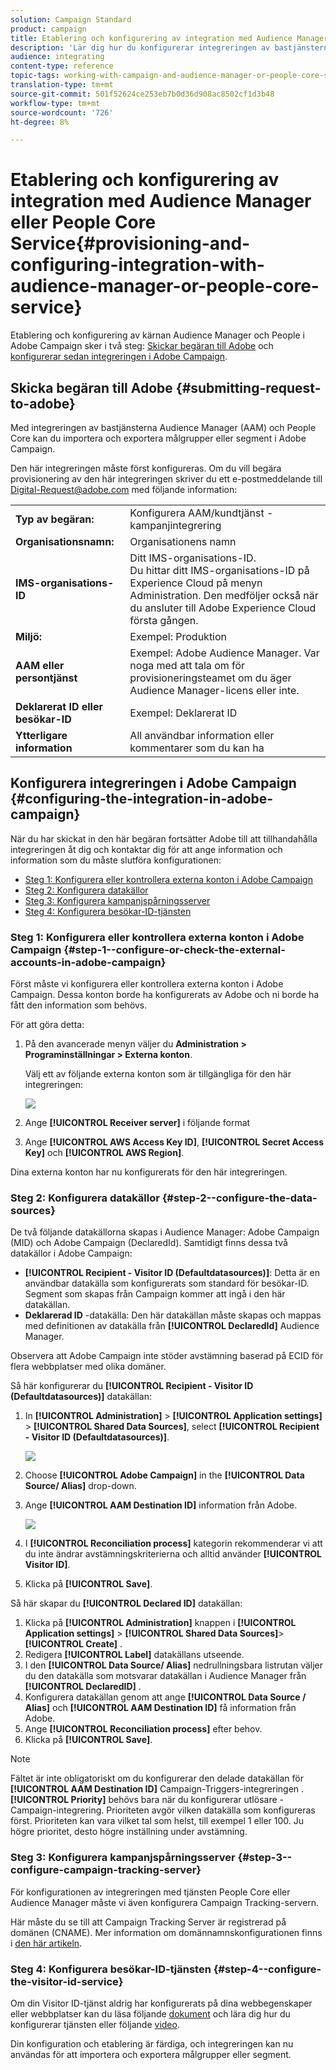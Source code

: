 ```yaml
---
solution: Campaign Standard
product: campaign
title: Etablering och konfigurering av integration med Audience Manager eller People Core Service
description: 'Lär dig hur du konfigurerar integreringen av bastjänsterna mellan Audience Manager och människor för att börja dela målgrupper eller segment med olika Adobe Experience Cloud-lösningar. '
audience: integrating
content-type: reference
topic-tags: working-with-campaign-and-audience-manager-or-people-core-service
translation-type: tm+mt
source-git-commit: 501f52624ce253eb7b0d36d908ac8502cf1d3b48
workflow-type: tm+mt
source-wordcount: '726'
ht-degree: 8%

---
```



# Etablering och konfigurering av integration med Audience Manager eller People Core Service{#provisioning-and-configuring-integration-with-audience-manager-or-people-core-service}

Etablering och konfigurering av kärnan Audience Manager och People i Adobe Campaign sker i två steg: [Skickar begäran till Adobe](#submitting-request-to-adobe) och [konfigurerar sedan integreringen i Adobe Campaign](#configuring-the-integration-in-adobe-campaign).

## Skicka begäran till Adobe {#submitting-request-to-adobe}

Med integreringen av bastjänsterna Audience Manager (AAM) och People Core kan du importera och exportera målgrupper eller segment i Adobe Campaign.

Den här integreringen måste först konfigureras. Om du vill begära provisionering av den här integreringen skriver du ett e-postmeddelande till [Digital-Request@adobe.com](mailto:Digital-Request@adobe.com) med följande information:

<table> 
 <tbody> 
  <tr> 
   <td> <strong>Typ av begäran:</strong><br /> </td> 
   <td> Konfigurera AAM/kundtjänst - kampanjintegrering </td> 
  </tr> 
  <tr> 
   <td> <strong>Organisationsnamn:</strong><br /> </td> 
   <td> Organisationens namn </td> 
  </tr> 
  <tr> 
   <td> <strong>IMS-organisations-ID</strong><br /> </td> 
   <td> Ditt IMS-organisations-ID. <br> Du hittar ditt IMS-organisations-ID på Experience Cloud på menyn Administration. Den medföljer också när du ansluter till Adobe Experience Cloud första gången. </td> 
  </tr> 
  <tr> 
   <td> <strong>Miljö:</strong><br /> </td> 
   <td> Exempel: Produktion </td> 
  </tr> 
  <tr> 
   <td> <strong>AAM eller persontjänst</strong><br /> </td> 
   <td> Exempel: Adobe Audience Manager. Var noga med att tala om för provisioneringsteamet om du äger Audience Manager-licens eller inte.</td> 
  </tr> 
  <tr> 
   <td> <strong>Deklarerat ID eller besökar-ID</strong><br /> </td> 
   <td> Exempel: Deklarerat ID </td> 
  </tr> 
  <tr> 
   <td> <strong>Ytterligare information</strong><br /> </td> 
   <td> All användbar information eller kommentarer som du kan ha </td> 
  </tr> 
 </tbody> 
</table>

## Konfigurera integreringen i Adobe Campaign {#configuring-the-integration-in-adobe-campaign}

När du har skickat in den här begäran fortsätter Adobe till att tillhandahålla integreringen åt dig och kontaktar dig för att ange information och information som du måste slutföra konfigurationen:

* [Steg 1: Konfigurera eller kontrollera externa konton i Adobe Campaign](#step-1--configure-or-check-the-external-accounts-in-adobe-campaign)
* [Steg 2: Konfigurera datakällor](#step-2--configure-the-data-sources)
* [Steg 3: Konfigurera kampanjspårningsserver](#step-3--configure-campaign-tracking-server)
* [Steg 4: Konfigurera besökar-ID-tjänsten](#step-4--configure-the-visitor-id-service)

### Steg 1: Konfigurera eller kontrollera externa konton i Adobe Campaign {#step-1--configure-or-check-the-external-accounts-in-adobe-campaign}

Först måste vi konfigurera eller kontrollera externa konton i Adobe Campaign. Dessa konton borde ha konfigurerats av Adobe och ni borde ha fått den information som behövs.

För att göra detta:

1. På den avancerade menyn väljer du **Administration > Programinställningar > Externa konton**.

   Välj ett av följande externa konton som är tillgängliga för den här integreringen:

   ![](assets/integration_aam_1.png)

1. Ange **[!UICONTROL Receiver server]** i följande format
1. Ange **[!UICONTROL AWS Access Key ID]**, **[!UICONTROL Secret Access Key]** och **[!UICONTROL AWS Region]**.

Dina externa konton har nu konfigurerats för den här integreringen.

### Steg 2: Konfigurera datakällor {#step-2--configure-the-data-sources}

De två följande datakällorna skapas i Audience Manager: Adobe Campaign (MID) och Adobe Campaign (DeclaredId). Samtidigt finns dessa två datakällor i Adobe Campaign:

* **[!UICONTROL Recipient - Visitor ID (Defaultdatasources)]**: Detta är en användbar datakälla som konfigurerats som standard för besökar-ID. Segment som skapas från Campaign kommer att ingå i den här datakällan.
* **Deklarerad ID** -datakälla: Den här datakällan måste skapas och mappas med definitionen av datakälla från **[!UICONTROL DeclaredId]** Audience Manager.

Observera att Adobe Campaign inte stöder avstämning baserad på ECID för flera webbplatser med olika domäner.

Så här konfigurerar du **[!UICONTROL Recipient - Visitor ID (Defaultdatasources)]** datakällan:

1. In **[!UICONTROL Administration]** > **[!UICONTROL Application settings]** > **[!UICONTROL Shared Data Sources]**, select **[!UICONTROL Recipient - Visitor ID (Defaultdatasources)]**.

   ![](assets/integration_aam_2.png)

1. Choose **[!UICONTROL Adobe Campaign]** in the **[!UICONTROL Data Source/ Alias]** drop-down.
1. Ange **[!UICONTROL AAM Destination ID]** information från Adobe.

   ![](assets/integration_aam_3.png)

1. I **[!UICONTROL Reconciliation process]** kategorin rekommenderar vi att du inte ändrar avstämningskriterierna och alltid använder **[!UICONTROL Visitor ID]**.
1. Klicka på **[!UICONTROL Save]**.

Så här skapar du **[!UICONTROL Declared ID]** datakällan:

1. Klicka på **[!UICONTROL Administration]** knappen i **[!UICONTROL Application settings]** > **[!UICONTROL Shared Data Sources]**> **[!UICONTROL Create]** .
1. Redigera **[!UICONTROL Label]** datakällans utseende.
1. I den **[!UICONTROL Data Source/ Alias]** nedrullningsbara listrutan väljer du den datakälla som motsvarar datakällan i Audience Manager från **[!UICONTROL DeclaredID]** .
1. Konfigurera datakällan genom att ange **[!UICONTROL Data Source / Alias]** och **[!UICONTROL AAM Destination ID]** få information från Adobe.
1. Ange **[!UICONTROL Reconciliation process]** efter behov.
1. Klicka på **[!UICONTROL Save]**.

>[!NOTE]
>
>Fältet är inte obligatoriskt om du konfigurerar den delade datakällan för **[!UICONTROL AAM Destination ID]** Campaign-Triggers-integreringen [](../../integrating/using/configuring-triggers-in-experience-cloud.md). **[!UICONTROL Priority]** behövs bara när du konfigurerar utlösare - Campaign-integrering. Prioriteten avgör vilken datakälla som konfigureras först. Prioriteten kan vara vilket tal som helst, till exempel 1 eller 100. Ju högre prioritet, desto högre inställning under avstämning.

### Steg 3: Konfigurera kampanjspårningsserver {#step-3--configure-campaign-tracking-server}

För konfigurationen av integreringen med tjänsten People Core eller Audience Manager måste vi även konfigurera Campaign Tracking-servern.

Här måste du se till att Campaign Tracking Server är registrerad på domänen (CNAME). Mer information om domännamnskonfigurationen finns i [den här artikeln](https://docs.campaign.adobe.com/doc/AC/en/technicalResources/Technotes/AdobeCampaign_Deliverability_Sub_Domain_Delegation.pdf).

### Steg 4: Konfigurera besökar-ID-tjänsten {#step-4--configure-the-visitor-id-service}

Om din Visitor ID-tjänst aldrig har konfigurerats på dina webbegenskaper eller webbplatser kan du läsa följande [dokument](https://docs.adobe.com/content/help/en/id-service/using/implementation/setup-aam-analytics.html) och lära dig hur du konfigurerar tjänsten eller följande [video](https://helpx.adobe.com/marketing-cloud/how-to/email-marketing.html#step-two).

Din konfiguration och etablering är färdiga, och integreringen kan nu användas för att importera och exportera målgrupper eller segment.
